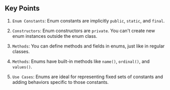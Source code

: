 ## Key Points
1. `Enum Constants`: Enum constants are implicitly `public`, `static`, and `final`.

2. `Constructors`: Enum constructors are `private`. You can't create new enum instances outside the enum class.

3. `Methods`: You can define methods and fields in enums, just like in regular classes.

4. `Methods`: Enums have built-in methods like `name()`, `ordinal()`, and `values()`.

5. `Use Cases`: Enums are ideal for representing fixed sets of constants and adding behaviors specific to those constants.